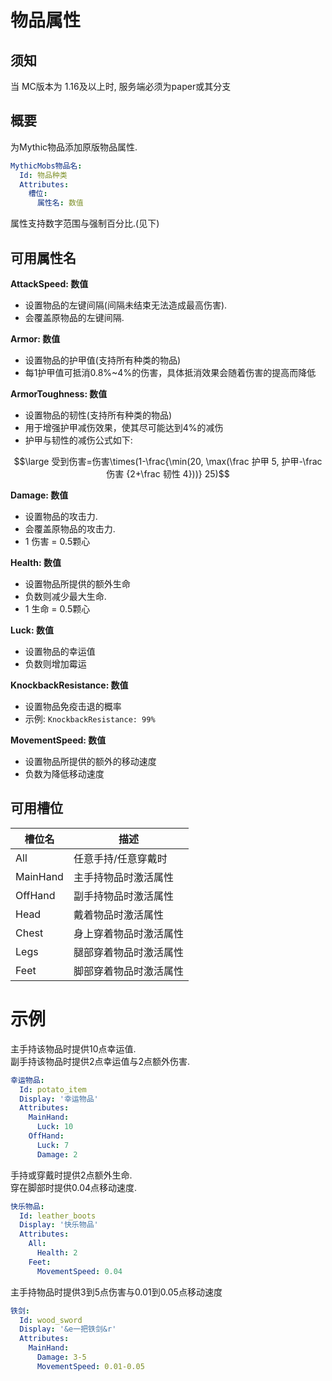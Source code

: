 物品属性
===============

须知
----

当 MC版本为 1.16及以上时, 服务端必须为paper或其分支

概要
---

为Mythic物品添加原版物品属性.

```yml
MythicMobs物品名:
  Id: 物品种类
  Attributes:
    槽位:
      属性名: 数值
```
属性支持数字范围与强制百分比.(见下)

可用属性名
----------

**AttackSpeed: 数值**

- 设置物品的左键间隔(间隔未结束无法造成最高伤害).
- 会覆盖原物品的左键间隔.

**Armor: 数值**

- 设置物品的护甲值(支持所有种类的物品)
- 每1护甲值可抵消0.8%~4%的伤害，具体抵消效果会随着伤害的提高而降低

**ArmorToughness: 数值**

- 设置物品的韧性(支持所有种类的物品)
- 用于增强护甲减伤效果，使其尽可能达到4%的减伤
- 护甲与韧性的减伤公式如下:
```math
\large 受到伤害=伤害\times(1-\frac{\min(20, \max(\frac 护甲 5, 护甲-\frac 伤害 {2+\frac 韧性 4}))} 25)
```

**Damage: 数值**

- 设置物品的攻击力.
- 会覆盖原物品的攻击力.
- 1 伤害 = 0.5颗心

**Health: 数值**

- 设置物品所提供的额外生命
- 负数则减少最大生命.
- 1 生命 = 0.5颗心

**Luck: 数值**

- 设置物品的幸运值
- 负数则增加霉运

**KnockbackResistance: 数值**

- 设置物品免疫击退的概率
- 示例: `KnockbackResistance: 99%`

**MovementSpeed: 数值**

- 设置物品所提供的额外的移动速度
- 负数为降低移动速度

可用槽位
-----

| **槽位名** | **描述**                                                           |
|----------|---------------------------------------------------------------------------|
| All      | 任意手持/任意穿戴时  |
| MainHand | 主手持物品时激活属性 |
| OffHand  | 副手持物品时激活属性  |
| Head     | 戴着物品时激活属性 |
| Chest    | 身上穿着物品时激活属性 |
| Legs     | 腿部穿着物品时激活属性 |
| Feet     | 脚部穿着物品时激活属性 |

示例
========

主手持该物品时提供10点幸运值.  
副手持该物品时提供2点幸运值与2点额外伤害.

```yml
幸运物品:
  Id: potato_item
  Display: '幸运物品'
  Attributes:
    MainHand:
      Luck: 10
    OffHand:
      Luck: 7
      Damage: 2
```
手持或穿戴时提供2点额外生命.  
穿在脚部时提供0.04点移动速度.
```yml
快乐物品:
  Id: leather_boots
  Display: '快乐物品'
  Attributes:
    All:
      Health: 2
    Feet:
      MovementSpeed: 0.04
```
主手持物品时提供3到5点伤害与0.01到0.05点移动速度
```yml
铁剑:
  Id: wood_sword
  Display: '&e一把铁剑&r'
  Attributes:
    MainHand:
      Damage: 3-5
      MovementSpeed: 0.01-0.05
```